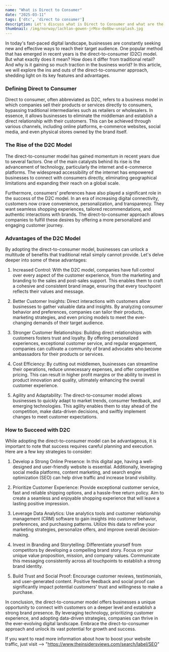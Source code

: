 ```yaml
---
name: "What is Direct to Consumer"
date: "2025-03-11"
tags: ['dtc', 'direct to consumer']
description: Let's discuss what is Direct to Consumer and what are the advantages of it.
thumbnail: /img/norway/lachlan-gowen-jrMsv-0o0bw-unsplash.jpg
---
```


In today's fast-paced digital landscape, businesses are constantly seeking new and effective ways to reach their target audience. One popular method that has emerged in recent years is the direct-to-consumer (D2C) model. But what exactly does it mean? How does it differ from traditional retail? And why is it gaining so much traction in the business world? In this article, we will explore the ins and outs of the direct-to-consumer approach, shedding light on its key features and advantages.

### Defining Direct to Consumer

Direct to consumer, often abbreviated as D2C, refers to a business model in which companies sell their products or services directly to consumers, bypassing traditional intermediaries such as retailers or wholesalers. In essence, it allows businesses to eliminate the middleman and establish a direct relationship with their customers. This can be achieved through various channels, including online platforms, e-commerce websites, social media, and even physical stores owned by the brand itself.

### The Rise of the D2C Model

The direct-to-consumer model has gained momentum in recent years due to several factors. One of the main catalysts behind its rise is the advancement of technology, particularly the internet and e-commerce platforms. The widespread accessibility of the internet has empowered businesses to connect with consumers directly, eliminating geographical limitations and expanding their reach on a global scale.

Furthermore, consumers' preferences have also played a significant role in the success of the D2C model. In an era of increasing digital connectivity, customers now crave convenience, personalization, and transparency. They want seamless shopping experiences, tailored recommendations, and authentic interactions with brands. The direct-to-consumer approach allows companies to fulfill these desires by offering a more personalized and engaging customer journey.

### Advantages of the D2C Model

By adopting the direct-to-consumer model, businesses can unlock a multitude of benefits that traditional retail simply cannot provide. Let's delve deeper into some of these advantages:

1. Increased Control: With the D2C model, companies have full control over every aspect of the customer experience, from the marketing and branding to the sales and post-sales support. This enables them to craft a cohesive and consistent brand image, ensuring that every touchpoint reflects their values and message.

2. Better Customer Insights: Direct interactions with customers allow businesses to gather valuable data and insights. By analyzing consumer behavior and preferences, companies can tailor their products, marketing strategies, and even pricing models to meet the ever-changing demands of their target audience.

3. Stronger Customer Relationships: Building direct relationships with customers fosters trust and loyalty. By offering personalized experiences, exceptional customer service, and regular engagement, companies can cultivate a community of brand advocates who become ambassadors for their products or services.

4. Cost Efficiency: By cutting out middlemen, businesses can streamline their operations, reduce unnecessary expenses, and offer competitive pricing. This can result in higher profit margins or the ability to invest in product innovation and quality, ultimately enhancing the overall customer experience.

5. Agility and Adaptability: The direct-to-consumer model allows businesses to quickly adapt to market trends, consumer feedback, and emerging technologies. This agility enables them to stay ahead of the competition, make data-driven decisions, and swiftly implement changes to meet customer expectations.

### How to Succeed with D2C

While adopting the direct-to-consumer model can be advantageous, it is important to note that success requires careful planning and execution. Here are a few key strategies to consider:

1. Develop a Strong Online Presence: In this digital age, having a well-designed and user-friendly website is essential. Additionally, leveraging social media platforms, content marketing, and search engine optimization (SEO) can help drive traffic and increase brand visibility.

2. Prioritize Customer Experience: Provide exceptional customer service, fast and reliable shipping options, and a hassle-free return policy. Aim to create a seamless and enjoyable shopping experience that will leave a lasting positive impression.

3. Leverage Data Analytics: Use analytics tools and customer relationship management (CRM) software to gain insights into customer behavior, preferences, and purchasing patterns. Utilize this data to refine your marketing strategies, personalize offers, and improve overall decision-making.

4. Invest in Branding and Storytelling: Differentiate yourself from competitors by developing a compelling brand story. Focus on your unique value proposition, mission, and company values. Communicate this messaging consistently across all touchpoints to establish a strong brand identity.

5. Build Trust and Social Proof: Encourage customer reviews, testimonials, and user-generated content. Positive feedback and social proof can significantly impact potential customers' trust and willingness to make a purchase.

In conclusion, the direct-to-consumer model offers businesses a unique opportunity to connect with customers on a deeper level and establish a strong brand presence. By leveraging technology, prioritizing customer experience, and adopting data-driven strategies, companies can thrive in the ever-evolving digital landscape. Embrace the direct-to-consumer approach and unlock its vast potential for growth and success.

If you want to read more information about how to boost your website traffic, just visit --> "https://www.theinsidersviews.com/search/label/SEO"
